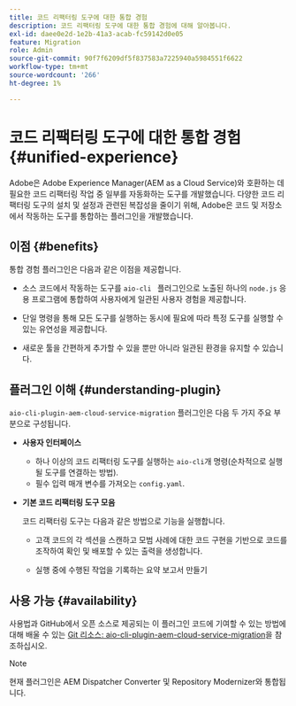 ```yaml
---
title: 코드 리팩터링 도구에 대한 통합 경험
description: 코드 리팩터링 도구에 대한 통합 경험에 대해 알아봅니다.
exl-id: daee0e2d-1e2b-41a3-acab-fc59142d0e05
feature: Migration
role: Admin
source-git-commit: 90f7f6209df5f837583a7225940a5984551f6622
workflow-type: tm+mt
source-wordcount: '266'
ht-degree: 1%

---
```


# 코드 리팩터링 도구에 대한 통합 경험 {#unified-experience}

Adobe은 Adobe Experience Manager(AEM as a Cloud Service)와 호환하는 데 필요한 코드 리팩터링 작업 중 일부를 자동화하는 도구를 개발했습니다. 다양한 코드 리팩터링 도구의 설치 및 설정과 관련된 복잡성을 줄이기 위해, Adobe은 코드 및 저장소에서 작동하는 도구를 통합하는 플러그인을 개발했습니다.

## 이점 {#benefits}

통합 경험 플러그인은 다음과 같은 이점을 제공합니다.

* 소스 코드에서 작동하는 도구를 `aio-cli ` 플러그인으로 노출된 하나의 `node.js` 응용 프로그램에 통합하여 사용자에게 일관된 사용자 경험을 제공합니다.

* 단일 명령을 통해 모든 도구를 실행하는 동시에 필요에 따라 특정 도구를 실행할 수 있는 유연성을 제공합니다.

* 새로운 툴을 간편하게 추가할 수 있을 뿐만 아니라 일관된 환경을 유지할 수 있습니다.

## 플러그인 이해 {#understanding-plugin}

`aio-cli-plugin-aem-cloud-service-migration` 플러그인은 다음 두 가지 주요 부분으로 구성됩니다.

* **사용자 인터페이스**

   * 하나 이상의 코드 리팩터링 도구를 실행하는 `aio-cli`개 명령(순차적으로 실행될 도구를 연결하는 방법).
   * 필수 입력 매개 변수를 가져오는 `config.yaml`.

* **기본 코드 리팩터링 도구 모음**

  코드 리팩터링 도구는 다음과 같은 방법으로 기능을 실행합니다.

   * 고객 코드의 각 섹션을 스캔하고 모범 사례에 대한 코드 구현을 기반으로 코드를 조작하여 확인 및 배포할 수 있는 출력을 생성합니다.

   * 실행 중에 수행된 작업을 기록하는 요약 보고서 만들기

## 사용 가능 {#availability}

사용법과 GitHub에서 오픈 소스로 제공되는 이 플러그인 코드에 기여할 수 있는 방법에 대해 배울 수 있는 [Git 리소스: aio-cli-plugin-aem-cloud-service-migration](https://github.com/adobe/aio-cli-plugin-aem-cloud-service-migration)을 참조하십시오.

>[!NOTE]
>현재 플러그인은 AEM Dispatcher Converter 및 Repository Modernizer와 통합됩니다.
